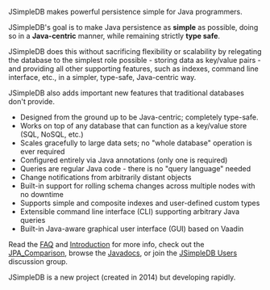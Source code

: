 JSimpleDB makes powerful persistence simple for Java programmers.

JSimpleDB's goal is to make Java persistence as **simple** as possible, doing so in a **Java-centric** manner, while remaining strictly **type safe**.

JSimpleDB does this without sacrificing flexibility or scalability by relegating the database to the simplest role possible - storing data as key/value pairs - and providing all other supporting features, such as indexes, command line interface, etc., in a simpler, type-safe, Java-centric way.

JSimpleDB also adds important new features that traditional databases don't provide.

  * Designed from the ground up to be Java-centric; completely type-safe.
  * Works on top of any database that can function as a key/value store (SQL, NoSQL, etc.)
  * Scales gracefully to large data sets; no "whole database" operation is ever required
  * Configured entirely via Java annotations (only one is required)
  * Queries are regular Java code - there is no "query language" needed
  * Change notifications from arbitrarily distant objects
  * Built-in support for rolling schema changes across multiple nodes with no downtime
  * Supports simple and composite indexes and user-defined custom types
  * Extensible command line interface (CLI) supporting arbitrary Java queries
  * Built-in Java-aware graphical user interface (GUI) based on Vaadin

Read the [FAQ](https://github.com/archiecobbs/jsimpledb/wiki/FAQ) and [Introduction](https://github.com/archiecobbs/jsimpledb/wiki/Introduction) for more info, check out the [JPA\_Comparison](https://github.com/archiecobbs/jsimpledb/wiki/JPA_Comparison), browse the [Javadocs](http://archiecobbs.github.io/jsimpledb/publish/reports/javadoc/index.html?org/jsimpledb/JSimpleDB.html), or join the [JSimpleDB Users](https://groups.google.com/forum/#!forum/jsimpledb-users) discussion group.

JSimpleDB is a new project (created in 2014) but developing rapidly.
